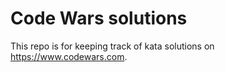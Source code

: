 # Code Wars solutions #

This repo is for keeping track of kata solutions on https://www.codewars.com.